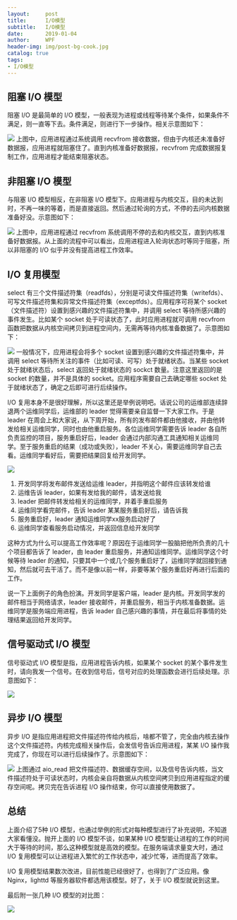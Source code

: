 ```yaml
---
layout:     post
title:      I/O模型
subtitle:   I/O模型
date:       2019-01-04
author:     WPF
header-img: img/post-bg-cook.jpg
catalog: true
tags:
- I/O模型
---
```

## 阻塞 I/O 模型
阻塞 I/O 是最简单的 I/O 模型，一般表现为进程或线程等待某个条件，如果条件不满足，则一直等下去。条件满足，则进行下一步操作。相关示意图如下：

![](https://blog-pictures.oss-cn-shanghai.aliyuncs.com/15180090652103.jpg)
上图中，应用进程通过系统调用 recvfrom 接收数据，但由于内核还未准备好数据报，应用进程就阻塞住了。直到内核准备好数据报，recvfrom 完成数据报复制工作，应用进程才能结束阻塞状态。

## 非阻塞 I/O 模型
与阻塞 I/O 模型相反，在非阻塞 I/O 模型下。应用进程与内核交互，目的未达到时，不再一味的等着，而是直接返回。然后通过轮询的方式，不停的去问内核数据准备好没。示意图如下：

![](https://blog-pictures.oss-cn-shanghai.aliyuncs.com/15180140157823.jpg)
上图中，应用进程通过 recvfrom 系统调用不停的去和内核交互，直到内核准备好数据报。从上面的流程中可以看出，应用进程进入轮询状态时等同于阻塞，所以非阻塞的 I/O 似乎并没有提高进程工作效率。

##  I/O 复用模型
select 有三个文件描述符集（readfds），分别是可读文件描述符集（writefds）、可写文件描述符集和异常文件描述符集（exceptfds）。应用程序可将某个 socket （文件描述符）设置到感兴趣的文件描述符集中，并调用 select 等待所感兴趣的事件发生。比如某个 socket 处于可读状态了，此时应用进程就可调用 recvfrom 函数把数据从内核空间拷贝到进程空间内，无需再等待内核准备数据了。示意图如下：

![](https://blog-pictures.oss-cn-shanghai.aliyuncs.com/15180556060991.jpg)
一般情况下，应用进程会将多个 socket 设置到感兴趣的文件描述符集中，并调用 select 等待所关注的事件（比如可读、可写）处于就绪状态。当某些 socket 处于就绪状态后，select 返回处于就绪状态的 sockct 数量。注意这里返回的是 socket 的数量，并不是具体的 socket。应用程序需要自己去确定哪些 socket 处于就绪状态了，确定之后即可进行后续操作。

I/O 复用本身不是很好理解，所以这里还是举例说明吧。话说公司的运维部连续辞退两个运维同学后，运维部的 leader 觉得需要亲自监督一下大家工作。于是 leader 在周会上和大家说，从下周开始，所有的发布邮件都由他接收，并由他转发给相关运维同学，同时也由他重启服务。各位运维同学需要告诉 leader 各自所负责监控的项目，服务重启好后，leader 会通过内部沟通工具通知相关运维同学。至于服务重启的结果（成功或失败），leader 不关心，需要运维同学自己去看。运维同学看好后，需要把结果回复给开发同学。

![](https://blog-pictures.oss-cn-shanghai.aliyuncs.com/15180681282120.jpg)
1. 开发同学将发布邮件发送给运维 leader，并指明这个邮件应该转发给谁
2. 运维告诉 leader，如果有发给我的邮件，请发送给我
3. leader 把邮件转发给相关的运维同学，并着手重启服务
4. 运维同学看完邮件，告诉 leader 某某服务重启好后，请告诉我
5. 服务重启好，leader 通知运维同学xx服务启动好了
6. 运维同学查看服务启动情况，并返回信息给开发同学

这种方式为什么可以提高工作效率呢？原因在于运维同学一股脑把他所负责的几十个项目都告诉了 leader，由 leader 重启服务，并通知运维同学。运维同学这个时候等待 leader 的通知，只要其中一个或几个服务重启好了，运维同学就回接到通知，然后就可去干活了。而不是像以前一样，非要等某个服务重启好再进行后面的工作。

说一下上面例子的角色扮演。开发同学是客户端，leader 是内核。开发同学发的邮件相当于网络请求，leader 接收邮件，并重启服务，相当于内核准备数据。运维同学是服务端应用进程，告诉 leader 自己感兴趣的事情，并在最后将事情的处理结果返回给开发同学。

## 信号驱动式 I/O 模型
信号驱动式 I/O 模型是指，应用进程告诉内核，如果某个 socket 的某个事件发生时，请向我发一个信号。在收到信号后，信号对应的处理函数会进行后续处理。示意图如下：

![](https://blog-pictures.oss-cn-shanghai.aliyuncs.com/15180719994697.jpg)
## 异步 I/O 模型
异步 I/O 是指应用进程把文件描述符传给内核后，啥都不管了，完全由内核去操作这个文件描述符。内核完成相关操作后，会发信号告诉应用进程，某某 I/O 操作我完成了，你现在可以进行后续操作了。示意图如下：

![](https://blog-pictures.oss-cn-shanghai.aliyuncs.com/15180089800822.jpg)
上图通过 aio_read 把文件描述符、数据缓存空间，以及信号告诉内核，当文件描述符处于可读状态时，内核会亲自将数据从内核空间拷贝到应用进程指定的缓存空间呢。拷贝完在告诉进程 I/O 操作结束，你可以直接使用数据了。
## 总结
上面介绍了5种 I/O 模型，也通过举例的形式对每种模型进行了补充说明，不知道大家看懂没。抛开上面的 I/O 模型不谈，如果某种 I/O 模型能让进程的工作的时间大于等待的时间，那么这种模型就是高效的模型。在服务端请求量变大时，通过 I/O 复用模型可以让进程进入繁忙的工作状态中，减少忙等，进而提高了效率。

I/O 复用模型结果数次改进，目前性能已经很好了，也得到了广泛应用。像 Nginx，lighttd 等服务器软件都选用该模型。好了，关于 I/O 模型就说到这里。

最后附一张几种 I/O 模型的对比图：

![](https://blog-pictures.oss-cn-shanghai.aliyuncs.com/15180794109268.jpg)



